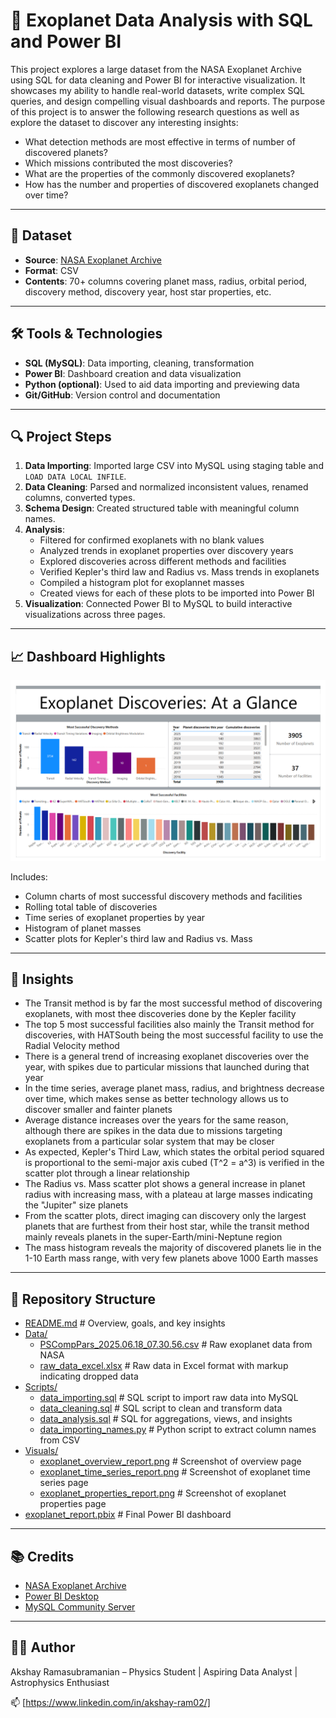# 🌌 Exoplanet Data Analysis with SQL and Power BI

This project explores a large dataset from the NASA Exoplanet Archive using SQL for data cleaning and Power BI for interactive visualization. It showcases my ability to handle real-world datasets, write complex SQL queries, and design compelling visual dashboards and reports. The purpose of this project is to answer the following research questions as well as explore the dataset to discover any interesting insights:

- What detection methods are most effective in terms of number of discovered planets?
- Which missions contributed the most discoveries?
- What are the properties of the commonly discovered exoplanets?
- How has the number and properties of discovered exoplanets changed over time?


---

## 📂 Dataset

- **Source**: [NASA Exoplanet Archive](https://exoplanetarchive.ipac.caltech.edu)
- **Format**: CSV
- **Contents**: 70+ columns covering planet mass, radius, orbital period, discovery method, discovery year, host star properties, etc.

---

## 🛠 Tools & Technologies

- **SQL (MySQL)**: Data importing, cleaning, transformation
- **Power BI**: Dashboard creation and data visualization
- **Python (optional)**: Used to aid data importing and previewing data
- **Git/GitHub**: Version control and documentation

---

## 🔍 Project Steps

1. **Data Importing**: Imported large CSV into MySQL using staging table and `LOAD DATA LOCAL INFILE`.
2. **Data Cleaning**: Parsed and normalized inconsistent values, renamed columns, converted types.
3. **Schema Design**: Created structured table with meaningful column names.
4. **Analysis**:
    - Filtered for confirmed exoplanets with no blank values
    - Analyzed trends in exoplanet properties over discovery years
    - Explored discoveries across different methods and facilities
    - Verified Kepler's third law and Radius vs. Mass trends in exoplanets
    - Compiled a histogram plot for exoplannet masses
    - Created views for each of these plots to be imported into Power BI
5. **Visualization**: Connected Power BI to MySQL to build interactive visualizations across three pages.

---

## 📈 Dashboard Highlights

<img src="./Visuals/exoplanet_overview_report.png" width="700">

Includes:
- Column charts of most successful discovery methods and facilities
- Rolling total table of discoveries
- Time series of exoplanet properties by year
- Histogram of planet masses
- Scatter plots for Kepler's third law and Radius vs. Mass
---

## 🚀 Insights

- The Transit method is by far the most successful method of discovering exoplanets, with most thee discoveries done by the Kepler facility
- The top 5 most successful facilities also mainly the Transit method for discoveries, with HATSouth being the most successful facility to
  use the Radial Velocity method
- There is a general trend of increasing exoplanet discoveries over the year, with spikes due to particular missions that launched during 
  that year
- In the time series, average planet mass, radius, and brightness decrease over time, which makes sense as better technology allows us 
  to discover smaller and fainter planets
- Average distance increases over the years for the same reason, although there are spikes in the data due to missions targeting
  exoplanets from a particular solar system that may be closer
- As expected, Kepler's Third Law, which states the orbital period squared is proportional to the semi-major axis cubed (T^2 = a^3) is verified
  in the scatter plot through a linear relationship
- The Radius vs. Mass scatter plot shows a general increase in planet radius with increasing mass, with a plateau at large masses indicating the 
  "Jupiter" size planets
- From the scatter plots, direct imaging can discovery only the largest planets that are furthest from their host star, while the transit method mainly
  reveals planets in the super-Earth/mini-Neptune region
- The mass histogram reveals the majority of discovered planets lie in the 1-10 Earth mass range, with very few planets above 1000 Earth masses

---

## 📁 Repository Structure

* [README.md](./README.md) # Overview, goals, and key insights
* [Data/](./Data)
  * [PSCompPars_2025.06.18_07.30.56.csv](./Data/PSCompPars_2025.06.18_07.30.56.csv) # Raw exoplanet data from NASA
  * [raw_data_excel.xlsx](./Data/raw_data_excel.xlsx) # Raw data in Excel format with markup indicating dropped data
* [Scripts/](./Scripts)
  * [data_importing.sql](./Scripts/data_importing.sql) # SQL script to import raw data into MySQL
  * [data_cleaning.sql](./Scripts/data_cleaning.sql) # SQL script to clean and transform data
  * [data_analysis.sql](./Scripts/data_analysis.sql) # SQL for aggregations, views, and insights
  * [data_importing_names.py](./Scripts/data_importing_names.py) # Python script to extract column names from CSV
* [Visuals/](./Visuals)
  * [exoplanet_overview_report.png](./Visuals/exoplanet_overview_report.png) # Screenshot of overview page
  * [exoplanet_time_series_report.png](./Visuals/exoplanet_time_series_report.png) # Screenshot of exoplanet time series page
  * [exoplanet_properties_report.png](./Visuals/exoplanet_properties_report.png) # Screenshot of exoplanet properties page
* [exoplanet_report.pbix](./exoplanet_report.pbix) # Final Power BI dashboard


---

## 📚 Credits

- [NASA Exoplanet Archive](https://exoplanetarchive.ipac.caltech.edu)
- [Power BI Desktop](https://powerbi.microsoft.com/)
- [MySQL Community Server](https://dev.mysql.com/downloads/mysql/)

---

## 👨‍💻 Author

Akshay Ramasubramanian – Physics Student | Aspiring Data Analyst | Astrophysics Enthusiast

📫 [https://www.linkedin.com/in/akshay-ram02/]